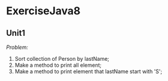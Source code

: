 # ExerciseJava8

## Unit1

*Problem:*

1. Sort collection of Person by lastName;
1. Make a method to print all element;
1. Make a method to print element that lastName start with 'S';
